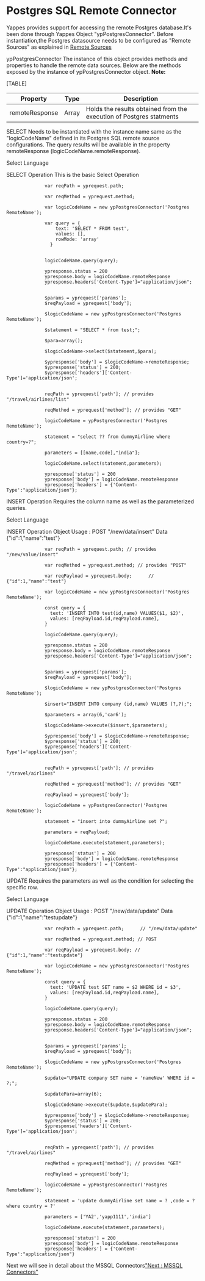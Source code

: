 Postgres SQL Remote Connector
=============================

Yappes provides support for accessing the remote Postgres database.It's
been done through Yappes Object "ypPostgresConnector". Before
instantiation,the Postgres datasource needs to be configured as "Remote
Sources" as explained in [Remote Sources](remote_sources)

ypPostgresConnector The instance of this object provides methods and
properties to handle the remote data sources. Below are the methods
exposed by the instance of ypPostgresConnector object. **Note:**

[TABLE]

| Property       | Type  | Description                                                         |
|----------------|-------|---------------------------------------------------------------------|
| remoteResponse | Array | Holds the results obtained from the execution of Postgres statments |

SELECT Needs to be instantiated with the instance name same as the
"logicCodeName" defined in its Postgres SQL remote source
configurations. The query results will be available in the property
remoteResponse (logicCodeName.remoteResponse).

Select Language

SELECT Operation This is the basic Select Operation

              
                  var reqPath = yprequest.path; 

                  var reqMethod = yprequest.method; 

                  var logicCodeName = new ypPostgresConnector('Postgres RemoteName');

                  var query = {
                      text: 'SELECT * FROM test',
                      values: [],
                      rowMode: 'array'
                    } 


                  logicCodeName.query(query);

                  ypresponse.status = 200
                  ypresponse.body = logicCodeName.remoteResponse
                  ypresponse.headers['Content-Type']="application/json";
              
              
                  $params = yprequest['params'];
                  $reqPayload = yprequest['body'];

                  $logicCodeName = new ypPostgresConnector('Postgres RemoteName');

                  $statement = "SELECT * from test;";

                  $para=array();

                  $logicCodeName->select($statement,$para);

                  $ypresponse['body'] = $logicCodeName->remoteResponse; 
                  $ypresponse['status'] = 200; 
                  $ypresponse['headers']['Content-Type']='application/json';
              
              
                  reqPath = yprequest['path']; // provides "/travel/airlines/list"
                  
                  reqMethod = yprequest['method']; // provides "GET"
                  
                  logicCodeName = ypPostgresConnector('Postgres RemoteName');
                  
                  statement = "select ?? from dummyAirline where country=?";
                  
                  parameters = [[name,code],"india"];
                  
                  logicCodeName.select(statement,parameters);
                  
                  ypresponse['status'] = 200
                  ypresponse['body'] = logicCodeName.remoteResponse
                  ypresponse['headers'] = {'Content-Type':"application/json"};
                
              
            

INSERT Operation Requires the column name as well as the parameterized
queries.

Select Language

INSERT Operation Object Usage : POST "/new/data/insert" Data
{"id":1,"name":"test"}

              
                  var reqPath = yprequest.path; // provides "/new/value/insert"

                  var reqMethod = yprequest.method; // provides "POST"

                  var reqPayload = yprequest.body;      // {"id":1,"name":"test"}

                  var logicCodeName = new ypPostgresConnector('Postgres RemoteName');
                  
                  const query = {
                    text: 'INSERT INTO test(id,name) VALUES($1, $2)',
                    values: [reqPayload.id,reqPayload.name],
                  }

                  logicCodeName.query(query);

                  ypresponse.status = 200
                  ypresponse.body = logicCodeName.remoteResponse
                  ypresponse.headers['Content-Type']="application/json";
              
              
                  $params = yprequest['params'];
                  $reqPayload = yprequest['body'];

                  $logicCodeName = new ypPostgresConnector('Postgres RemoteName');
                  
                  $insert="INSERT INTO company (id,name) VALUES (?,?);";
                  
                  $parameters = array(6,'car6');
                  
                  $logicCodeName->execute($insert,$parameters);

                  $ypresponse['body'] = $logicCodeName->remoteResponse; 
                  $ypresponse['status'] = 200; 
                  $ypresponse['headers']['Content-Type']='application/json';
               
              
                  reqPath = yprequest['path']; // provides "/travel/airlines"

                  reqMethod = yprequest['method']; // provides "GET"
                  
                  reqPayload = yprequest['body'];
                  
                  logicCodeName = ypPostgresConnector('Postgres RemoteName');
                  
                  statement = "insert into dummyAirline set ?";
                  
                  parameters = reqPayload;
                  
                  logicCodeName.execute(statement,parameters);
                  
                  ypresponse['status'] = 200
                  ypresponse['body'] = logicCodeName.remoteResponse
                  ypresponse['headers'] = {'Content-Type':"application/json"};            
                       
            

UPDATE Requires the parameters as well as the condition for selecting
the specific row.

Select Language

UPDATE Operation Object Usage : POST "/new/data/update" Data
{"id":1,"name":"testupdate"}

              
                  var reqPath = yprequest.path;      // "/new/data/update"

                  var reqMethod = yprequest.method; // POST

                  var reqPayload = yprequest.body; // {"id":1,"name":"testupdate"}

                  var logicCodeName = new ypPostgresConnector('Postgres RemoteName');
                  
                  const query = {
                    text: 'UPDATE test SET name = $2 WHERE id = $3',
                    values: [reqPayload.id,reqPayload.name],
                  }

                  logicCodeName.query(query);

                  ypresponse.status = 200
                  ypresponse.body = logicCodeName.remoteResponse
                  ypresponse.headers['Content-Type']="application/json";
              
              
                  $params = yprequest['params'];
                  $reqPayload = yprequest['body'];

                  $logicCodeName = new ypPostgresConnector('Postgres RemoteName');

                  $update="UPDATE company SET name = 'nameNew' WHERE id = ?;";
                  
                  $updatePara=array(6);
                  
                  $logicCodeName->execute($update,$updatePara);

                  $ypresponse['body'] = $logicCodeName->remoteResponse; 
                  $ypresponse['status'] = 200; 
                  $ypresponse['headers']['Content-Type']='application/json';
               
              
                  reqPath = yprequest['path']; // provides "/travel/airlines"

                  reqMethod = yprequest['method']; // provides "GET"
                  
                  reqPayload = yprequest['body'];
                  
                  logicCodeName = ypPostgresConnector('Postgres RemoteName');
                  
                  statement = 'update dummyAirline set name = ? ,code = ? where country = ?'
                  
                  parameters = ['YA2','yapp1111','india']
                  
                  logicCodeName.execute(statement,parameters);
                  
                  ypresponse['status'] = 200
                  ypresponse['body'] = logicCodeName.remoteResponse
                  ypresponse['headers'] = {'Content-Type':"application/json"}
                                 
            

Next we will see in detail about the MSSQL Connectors["Next : MSSQL
Connectors"](mssql_remote_connt)
